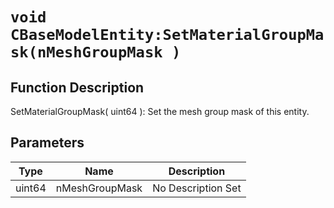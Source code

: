 # `void CBaseModelEntity:SetMaterialGroupMask(nMeshGroupMask )`
## Function Description
SetMaterialGroupMask( uint64 ): Set the mesh group mask of this entity.
## Parameters
Type|Name|Description
--|--|--
uint64|nMeshGroupMask|No Description Set
